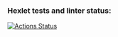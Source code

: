 ### Hexlet tests and linter status:
[![Actions Status](https://github.com/ungrome/java-project-78/actions/workflows/hexlet-check.yml/badge.svg)](https://github.com/ungrome/java-project-78/actions)